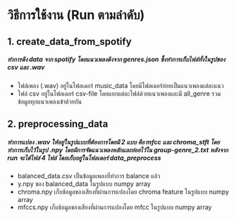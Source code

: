 # วิธีการใช้งาน (Run ตามลำดับ)
## 1. create_data_from_spotify 
##### ทำการดึง data จาก spotify โดยแนวเพลงดึงจาก genres.json ซึ้งทำการเก็บไฟล์ทั้งในรูปของ csv และ .wav
  - ไฟล์เพลง (.wav) อยู่ในโฟลเดอร์ music_data โดยมีโฟลเดอร์ย่อยเป็นแนวเพลงแต่ละแนว
  - ไฟล์ csv อยู่ในโฟลเดอร์ csv-file โดยแยกแต่ละไฟล์ด้วยแนวเพลงและมี all_genre รวมข้อมูลทุกแนวเพลงเข้าด้วยกัน
## 2. preprocessing_data 
##### ทำการแปลง .wav ให้อยู่ในรูปแบบที่ต้องการโดยมี 2 แบบ คือ mfcc และ chroma_stft โดยทำการเก็บไว้ในรูป .npy โดยมีการจัดแนวเพลงหลักและย่อยไว้ใน group-genre_2.txt หลังจาก run จะได้ไฟล์ 4 ไฟล์ โดยเก็บอยู่ในโฟลเดอร์ data_preprocess
  - balanced_data.csv เป็นข้อมูลเพลงที่ทำการ balance แล้ว
  - y.npy ของ balanced_data ในรูปแบบ numpy array
  - chroma.npy เก็บช้อมูลของเสียงที่ผ่านการแปลงโดย chroma feature ในรูปแบบ numpy array
  - mfccs.npy เก็บช้อมูลของเสียงที่ผ่านการแปลงโดย mfcc ในรูปแบบ numpy array
